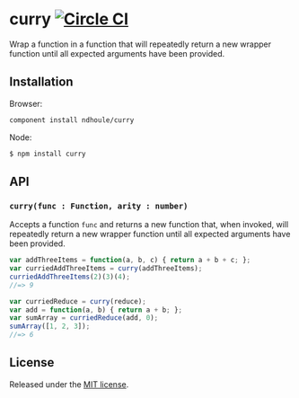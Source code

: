 # curry [![Circle CI][circleci-badge]][circleci-link]

Wrap a function in a function that will repeatedly return a new wrapper function until all expected arguments have been provided.

## Installation

Browser:

```sh
component install ndhoule/curry
```

Node:

```sh
$ npm install curry
```

## API

### `curry(func : Function, arity : number)`

Accepts a function `func` and returns a new function that, when invoked, will repeatedly return a new wrapper function until all expected arguments have been provided.

```javascript
var addThreeItems = function(a, b, c) { return a + b + c; };
var curriedAddThreeItems = curry(addThreeItems);
curriedAddThreeItems(2)(3)(4);
//=> 9

var curriedReduce = curry(reduce);
var add = function(a, b) { return a + b; };
var sumArray = curriedReduce(add, 0);
sumArray([1, 2, 3]);
//=> 6
```

## License

Released under the [MIT license](LICENSE.md).

[circleci-link]: https://circleci.com/gh/ndhoule/curry
[circleci-badge]: https://circleci.com/gh/ndhoule/curry.svg?style=svg&circle-token=21bef10df8d3683fd42d12d162a9c5011884503e
